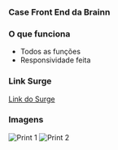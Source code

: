 ### Case Front End da Brainn 

### O que funciona
- Todos as funções 
-  Responsividade feita

### Link Surge 
 [Link do Surge](near-bite.surge.sh)


### Imagens
![Print 1](https://user-images.githubusercontent.com/98921788/180490007-f5e808ab-5f63-4600-ab0b-04787069ef72.png)
![Print 2](https://user-images.githubusercontent.com/98921788/180490013-3b524309-d562-4b21-a3e3-af459431757d.png)

